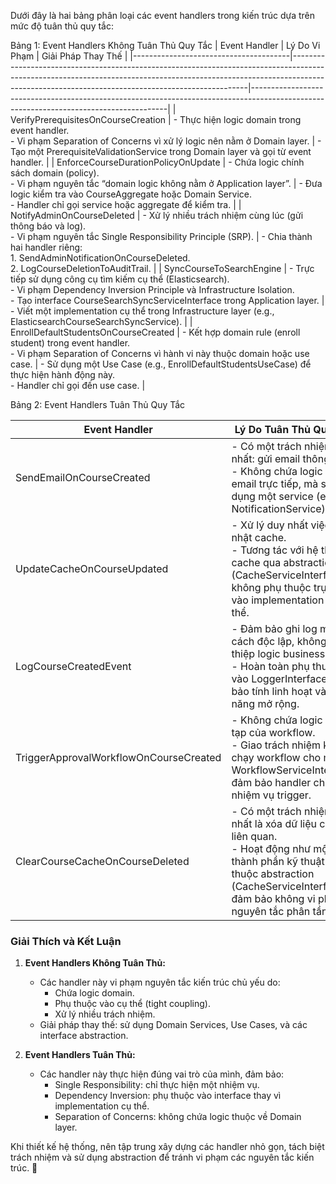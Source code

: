 Dưới đây là hai bảng phân loại các event handlers trong kiến trúc dựa trên mức độ tuân thủ quy tắc:

Bảng 1: Event Handlers Không Tuân Thủ Quy Tắc
| Event Handler                        	| Lý Do Vi Phạm                                                                 																																				| Giải Pháp Thay Thế                                                                                       								|
|---------------------------------------|-------------------------------------------------------------------------------------------------------------------------------------------------------------------------------------------------------------------------------|---------------------------------------------------------------------------------------------------------------------------------------|
| VerifyPrerequisitesOnCourseCreation  	| - Thực hiện logic domain trong event handler.  <br /> - Vi phạm Separation of Concerns vì xử lý logic nên nằm ở Domain layer. 																								| - Tạo một PrerequisiteValidationService trong Domain layer và gọi từ event handler.                      								|
| EnforceCourseDurationPolicyOnUpdate  	| - Chứa logic chính sách domain (policy). <br />  - Vi phạm nguyên tắc “domain logic không nằm ở Application layer”. 																											| - Đưa logic kiểm tra vào CourseAggregate hoặc Domain Service. <br /> - Handler chỉ gọi service hoặc aggregate để kiểm tra. 			|
| NotifyAdminOnCourseDeleted           	| - Xử lý nhiều trách nhiệm cùng lúc (gửi thông báo và log). <br />  - Vi phạm nguyên tắc Single Responsibility Principle (SRP). 																								| - Chia thành hai handler riêng:  <br />1. SendAdminNotificationOnCourseDeleted.  <br />2. LogCourseDeletionToAuditTrail. 				|
| SyncCourseToSearchEngine 				| - Trực tiếp sử dụng công cụ tìm kiếm cụ thể (Elasticsearch).<br /> - Vi phạm Dependency Inversion Principle và Infrastructure Isolation. <br /> - Tạo interface CourseSearchSyncServiceInterface trong Application layer. 	| - Viết một implementation cụ thể trong Infrastructure layer (e.g., ElasticsearchCourseSearchSyncService). 							|
| EnrollDefaultStudentsOnCourseCreated 	| - Kết hợp domain rule (enroll student) trong event handler. <br />  - Vi phạm Separation of Concerns vì hành vi này thuộc domain hoặc use case. 																				| - Sử dụng một Use Case (e.g., EnrollDefaultStudentsUseCase) để thực hiện hành động này. <br /> - Handler chỉ gọi đến use case. 		|

Bảng 2: Event Handlers Tuân Thủ Quy Tắc

| Event Handler                     		| Lý Do Tuân Thủ Quy Tắc                                                                                       																								|
|-------------------------------------------|-----------------------------------------------------------------------------------------------------------------------------------------------------------------------------------------------------------|
| SendEmailOnCourseCreated          		| - Có một trách nhiệm duy nhất: gửi email thông báo. <br /> - Không chứa logic gửi email trực tiếp, mà sử dụng một service (e.g., NotificationService). 													|
| UpdateCacheOnCourseUpdated        		| - Xử lý duy nhất việc cập nhật cache. <br /> - Tương tác với hệ thống cache qua abstraction (CacheServiceInterface), không phụ thuộc trực tiếp vào implementation cụ thể. 								|
| LogCourseCreatedEvent             		| - Đảm bảo ghi log một cách độc lập, không can thiệp logic business. <br /> - Hoàn toàn phụ thuộc vào LoggerInterface, đảm bảo tính linh hoạt và khả năng mở rộng. 										|
| TriggerApprovalWorkflowOnCourseCreated 	| - Không chứa logic phức tạp của workflow. <br /> - Giao trách nhiệm khởi chạy workflow cho một WorkflowServiceInterface, đảm bảo handler chỉ làm nhiệm vụ trigger. 										|
| ClearCourseCacheOnCourseDeleted   		| - Có một trách nhiệm duy nhất là xóa dữ liệu cache liên quan. <br /> - Hoạt động như một thành phần kỹ thuật phụ thuộc abstraction (CacheServiceInterface), đảm bảo không vi phạm nguyên tắc phân tầng. 	|

### Giải Thích và Kết Luận

1. **Event Handlers Không Tuân Thủ:**
	- Các handler này vi phạm nguyên tắc kiến trúc chủ yếu do:
	  - Chứa logic domain.
	  - Phụ thuộc vào cụ thể (tight coupling).
	  - Xử lý nhiều trách nhiệm.
	- Giải pháp thay thế: sử dụng Domain Services, Use Cases, và các interface abstraction.

2. **Event Handlers Tuân Thủ:**
	- Các handler này thực hiện đúng vai trò của mình, đảm bảo:
	  - Single Responsibility: chỉ thực hiện một nhiệm vụ.
	  - Dependency Inversion: phụ thuộc vào interface thay vì implementation cụ thể.
	  - Separation of Concerns: không chứa logic thuộc về Domain layer.

Khi thiết kế hệ thống, nên tập trung xây dựng các handler nhỏ gọn, tách biệt trách nhiệm và sử dụng abstraction để tránh vi phạm các nguyên tắc kiến trúc. 🚀
